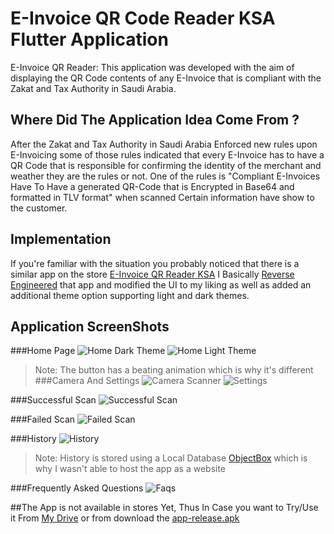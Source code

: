 # E-Invoice QR Code Reader KSA Flutter Application

E-Invoice QR Reader: This application was developed with the aim of displaying the QR Code contents of any E-Invoice that is compliant with the Zakat and Tax Authority in Saudi Arabia.

## Where Did The Application Idea Come From ?
After the Zakat and Tax Authority in Saudi Arabia Enforced new rules upon E-Invoicing some of those rules indicated that every E-Invoice has to have a QR Code that is responsible for confirming the identity of the merchant and weather they are the rules or not.
One of the rules is "Compliant E-Invoices Have To Have a generated QR-Code that is Encrypted in Base64 and formatted in TLV format" when scanned Certain information have show to the customer.

## Implementation

If you're familiar with the situation you probably noticed that there is a similar app on the store [E-Invoice QR Reader KSA](https://play.google.com/store/apps/details?id=com.posbankbh.einvoiceqrreader) I Basically [Reverse Engineered](https://en.wikipedia.org/wiki/Reverse_engineering) that app and modified the UI to my liking as well as added an additional theme option supporting light and dark themes.

## Application ScreenShots

###Home Page
![Home Dark Theme](https://raw.githubusercontent.com/Mezo0099/e_invoice_qrcode_reader/master/README/images/Home-DarkTheme.PNG)
![Home Light Theme](https://raw.githubusercontent.com/Mezo0099/e_invoice_qrcode_reader/master/README/images/Home-LightTheme.PNG)
>Note: The button has a beating animation which is why it's different
###Camera And Settings
![Camera Scanner](https://raw.githubusercontent.com/Mezo0099/e_invoice_qrcode_reader/master/README/images/CameraScanner.jpg) ![Settings](https://raw.githubusercontent.com/Mezo0099/e_invoice_qrcode_reader/master/README/images/actions.settings.jpg)

###Successful Scan
![Successful Scan](https://raw.githubusercontent.com/Mezo0099/e_invoice_qrcode_reader/master/README/images/Successful%20Scan.PNG)

###Failed Scan
![Failed Scan](https://raw.githubusercontent.com/Mezo0099/e_invoice_qrcode_reader/master/README/images/Failed%20Scan.PNG)

###History
![History](https://raw.githubusercontent.com/Mezo0099/e_invoice_qrcode_reader/master/README/images/Deleting%20History.PNG)
>Note: History is stored using a Local Database [ObjectBox](https://pub.dev/packages/objectbox) which is why I wasn't able to host the app as a website

###Frequently Asked Questions
![Faqs](https://raw.githubusercontent.com/Mezo0099/e_invoice_qrcode_reader/master/README/images/Faqs.PNG)

##The App is not available in stores Yet, Thus In Case you want to Try/Use it From [My Drive](https://drive.google.com/file/d/1xo0QSd-fOL5WgA4epOrsWRx0mz28Dk9Q/view?usp=sharing) or from download the [app-release.apk](https://github.com/Mezo0099/e_invoice_qrcode_reader/tree/master/build/app)



